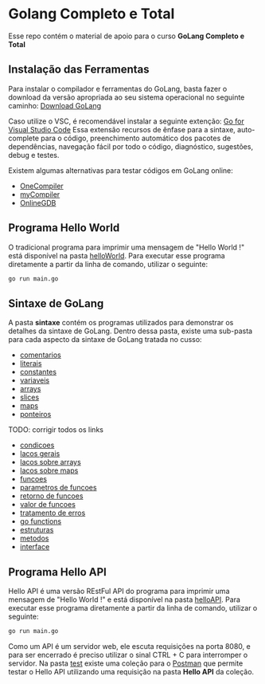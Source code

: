 # Golang Completo e Total

Esse repo contém o material de apoio para o curso __GoLang Completo e Total__

## Instalação das Ferramentas

Para instalar o compilador e ferramentas do GoLang, basta fazer o download da versão apropriada ao
seu sistema operacional no seguinte caminho: [Download GoLang](https://go.dev/dl/)

Caso utilize o VSC, é recomendável instalar a seguinte extenção:
[Go for Visual Studio Code](https://marketplace.visualstudio.com/items?itemName=golang.go)
Essa extensão recursos de ênfase para a sintaxe, auto-complete para o código, preenchimento
automático dos pacotes de dependências, navegação fácil por todo o código, diagnóstico, sugestões,
debug e testes.

Existem algumas alternativas para testar códigos em GoLang online:

- [OneCompiler](https://onecompiler.com/go)
- [myCompiler](https://www.mycompiler.io/new/go)
- [OnlineGDB](https://www.onlinegdb.com/online_go_compiler)

## Programa Hello World

O tradicional programa para imprimir uma mensagem de "Hello World !" está disponível na pasta
[helloWorld](https://github.com/aldebap/go_completo_total/tree/main/helloWorld).
Para executar esse programa diretamente a partir da linha de comando, utilizar o seguinte:

```sh
go run main.go
```

## Sintaxe de GoLang

A pasta __sintaxe__ contém os programas utilizados para demonstrar os detalhes da sintaxe de GoLang.
Dentro dessa pasta, existe uma sub-pasta para cada aspecto da sintaxe de GoLang tratada no cusso:

- [comentarios](https://github.com/aldebap/go_completo_total/tree/main/sintaxe/01_comentarios)
- [literais](https://github.com/aldebap/go_completo_total/tree/main/sintaxe/02_literais)
- [constantes](https://github.com/aldebap/go_completo_total/tree/main/sintaxe/03_constantes)
- [variaveis](https://github.com/aldebap/go_completo_total/tree/main/sintaxe/04_variaveis)
- [arrays](https://github.com/aldebap/go_completo_total/tree/main/sintaxe/05_arrays)
- [slices](https://github.com/aldebap/go_completo_total/tree/main/sintaxe/06_slices)
- [maps](https://github.com/aldebap/go_completo_total/tree/main/sintaxe/07_maps)
- [ponteiros](https://github.com/aldebap/go_completo_total/tree/main/sintaxe/08_ponteiros)

TODO: corrigir todos os links

- [condicoes](https://github.com/aldebap/Masterclass_Golang/tree/main/sintaxe/condicoes)
- [lacos gerais](https://github.com/aldebap/Masterclass_Golang/tree/main/sintaxe/lacos%20gerais)
- [lacos sobre arrays](https://github.com/aldebap/Masterclass_Golang/tree/main/sintaxe/lacos%20sobre%20arrays)
- [lacos sobre maps](https://github.com/aldebap/Masterclass_Golang/tree/main/sintaxe/lacos%20sobre%20maps)
- [funcoes](https://github.com/aldebap/Masterclass_Golang/tree/main/sintaxe/funcoes)
- [parametros de funcoes](https://github.com/aldebap/Masterclass_Golang/tree/main/sintaxe/parametros%20de%20funcoes)
- [retorno de funcoes](https://github.com/aldebap/Masterclass_Golang/tree/main/sintaxe/retorno%20de%20funcoes)
- [valor de funcoes](https://github.com/aldebap/Masterclass_Golang/tree/main/sintaxe/valor%20de%20funcoes)
- [tratamento de erros](https://github.com/aldebap/Masterclass_Golang/tree/main/sintaxe/tratamento%20erros)
- [go functions](https://github.com/aldebap/Masterclass_Golang/tree/main/sintaxe/go%20functions)
- [estruturas](https://github.com/aldebap/Masterclass_Golang/tree/main/sintaxe/estruturas)
- [metodos](https://github.com/aldebap/Masterclass_Golang/tree/main/sintaxe/metodos)
- [interface](https://github.com/aldebap/Masterclass_Golang/tree/main/sintaxe/interface)

## Programa Hello API

Hello API é uma versão REstFul API do programa para imprimir uma mensagem de "Hello World !" e está
disponível na pasta [helloAPI](https://github.com/aldebap/Masterclass_Golang/tree/main/helloAPI).
Para executar esse programa diretamente a partir da linha de comando, utilizar o seguinte:

```sh
go run main.go
```

Como um API é um servidor web, ele escuta requisições na porta 8080, e para ser encerrado é preciso
utilizar o sinal CTRL + C para interromper o servidor.
Na pasta [test](https://github.com/aldebap/Masterclass_Golang/tree/main/test) existe uma coleção
para o [Postman](https://www.postman.com/) que permite testar o Hello API utilizando uma requisição
na pasta __Hello API__ da coleção.
